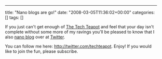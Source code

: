 ---
title: "Nano blogs are go!"
date: "2008-03-05T11:36:02+00:00"
categories: []
tags: []

If you just can't get enough of <a href="http://techteapot.com/">The Tech Teapot</a> and feel that your day isn't complete without some more of my ravings you'll be pleased to know that I also <a href="http://en.wikipedia.org/wiki/Micro-blogging">nano blog</a> over at <a href="http://www.twitter.com/">Twitter</a>.

You can follow me here: <a href="http://twitter.com/techteapot">http://twitter.com/techteapot</a>. Enjoy! If you would like to join the fun, please subscribe.
